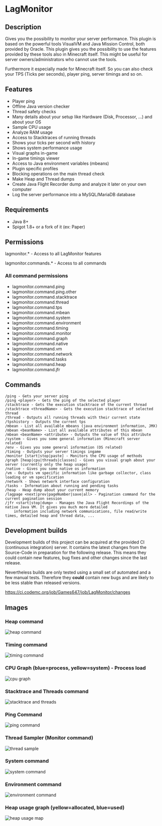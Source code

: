 # LagMonitor

## Description

Gives you the possibility to monitor your server performance. This plugin is based on the powerful tools VisualVM and
Java Mission Control, both provided by Oracle. This plugin gives you the possibility to use the features provided by
these tools also in Minecraft itself. This might be useful for server owners/administrators who cannot use the tools.

Furthermore it especially made for Minecraft itself. So you can also check your TPS (Ticks per seconds), player ping,
server timings and so on.

## Features

* Player ping
* Offline Java version checker
* Thread safety checks
* Many details about your setup like Hardware (Disk, Processor, ...) and about your OS 
* Sample CPU usage
* Analyze RAM usage
* Access to Stacktraces of running threads
* Shows your ticks per second with history
* Shows system performance usage
* Visual graphs in-game
* In-game timings viewer
* Access to Java environment variables (mbeans)
* Plugin specific profiles
* Blocking operations on the main thread check
* Make Heap and Thread dumps
* Create Java Flight Recorder dump and analyze it later on your own computer
* Log the server performance into a MySQL/MariaDB database

## Requirements

* Java 8+
* Spigot 1.8+ or a fork of it (ex: Paper)

## Permissions

lagmonitor.* - Access to all LagMonitor features

lagmonitor.commands.* - Access to all commands

### All command permissions

* lagmonitor.command.ping
* lagmonitor.command.ping.other
* lagmonitor.command.stacktrace
* lagmonitor.command.thread
* lagmonitor.command.tps
* lagmonitor.command.mbean
* lagmonitor.command.system
* lagmonitor.command.environment
* lagmonitor.command.timing
* lagmonitor.command.monitor
* lagmonitor.command.graph
* lagmonitor.command.native
* lagmonitor.command.vm
* lagmonitor.command.network
* lagmonitor.command.tasks
* lagmonitor.command.heap
* lagmonitor.command.jfr

## Commands

    /ping - Gets your server ping
    /ping <player> - Gets the ping of the selected player
    /stacktrace - Gets the execution stacktrace of the current thread
    /stacktrace <threadName> - Gets the execution stacktrace of selected thread
    /thread - Outputs all running threads with their current state
    /tpshistory - Outputs the current tps
    /mbean - List all available mbeans (java environment information, JMX)
    /mbean <beanName> - List all available attributes of this mbean
    /mbean <beanName> <attribute> - Outputs the value of this attribute
    /system - Gives you some general information (Minecraft server related)
    /env - Gives you some general information (OS related)
    /timing - Outputs your server timings ingame
    /monitor [start|stop|paste] - Monitors the CPU usage of methods
    /graph [heap|cpu|threads|classes] - Gives you visual graph about your server (currently only the heap usage)
    /native - Gives you some native os information
    /vm - Outputs vm specific information like garbage collector, class loading or vm specification
    /network - Shows network interface configuration
    /tasks - Information about running and pending tasks
    /heap - Heap dump about your current memory
    /lagpage <next|prev|pageNumber|save|all> - Pagination command for the current pagination session
    /jfr <start|stop|dump> - Manages the Java Flight Recordings of the native Java VM. It gives you much more detailed
        information including network communications, file read/write times, detailed heap and thread data, ...

## Development builds

Development builds of this project can be acquired at the provided CI (continuous integration) server. It contains the
latest changes from the Source-Code in preparation for the following release. This means they could contain new
features, bug fixes and other changes since the last release.

Nevertheless builds are only tested using a small set of automated and a few manual tests. Therefore they **could**
contain new bugs and are likely to be less stable than released versions.

https://ci.codemc.org/job/Games647/job/LagMonitor/changes

## Images

### Heap command
![heap command](https://i.imgur.com/AzDwYxq.png)

### Timing command
![timing command](https://i.imgur.com/wAxnIxt.png)

### CPU Graph (blue=process, yellow=system) - Process load
![cpu graph](https://i.imgur.com/DajnZmP.png)

### Stacktrace and Threads command
![stacktrace and threads](https://i.imgur.com/XY7r9wz.png)

### Ping Command
![ping command](https://i.imgur.com/LITJKWw.png)

### Thread Sampler (Monitor command)
![thread sample](https://i.imgur.com/OXOakN6.png)

### System command
![system command](https://i.imgur.com/hrIV6bW.png)

### Environment command
![environment command](https://i.imgur.com/gQwr126.png)

### Heap usage graph (yellow=allocated, blue=used)
![heap usage map](https://i.imgur.com/Yiz9h6G.png)
